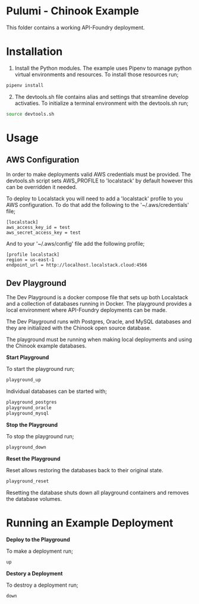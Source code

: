 # Pulumi - Chinook Example

This folder contains a working API-Foundry deployment.

# Installation

1. Install the Python modules.  The example uses Pipenv to manage python virtual environments and resources.  To install those resources run;

```bash
pipenv install
```

2. The devtools.sh file contains alias and settings that streamline develop activaties.  To initialize a terminal environment with the devtools.sh run;

```bash
source devtools.sh
```

# Usage

## AWS Configuration

In order to make deployments valid AWS credentials must be provided. The devtools.sh script sets AWS_PROFILE to 'localstack' by default however this can be overridden it needed.

To deploy to Localstack you will need to add a 'localstack' profile to you AWS configuration.  To do that add the following to the '~/.aws/credentials' file;

```
[localstack]
aws_access_key_id = test
aws_secret_access_key = test
```

And to your '~/.aws/config' file add the following profile;

```
[profile localstack]
region = us-east-1
endpoint_url = http://localhost.localstack.cloud:4566
```

## Dev Playground

The Dev Playground is a docker compose file that sets up both Localstack and a collection of databases running in Docker.  The playground provides a local environment where API-Foundry deployments can be made.

The Dev Playground runs with Postgres, Oracle, and MySQL databases and they are initialized with the Chinook open source database.

The playground must be running when making local deployments and using the Chinook example databases.

**Start Playground**

To start the playground run;

```bash
playground_up
```

Individual databases can be started with;

```bash
playground_postgres
playground_oracle
playground_mysql
```


**Stop the Playground**

To stop the playground run;

```bash
playground_down
```

**Reset the Playground**

Reset allows restoring the databases back to their original state.

```bash
playground_reset
```

Resetting the database shuts down all playground containers and removes the database volumes.

# Running an Example Deployment

**Deploy to the Playground**

To make a deployment run;

```bash
up
```

**Destory a Deployment**

To destroy a deployment run;

```bash
down
```
